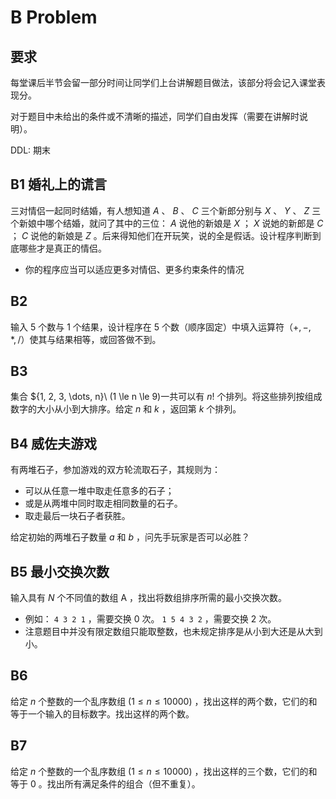 ﻿# B Problem

## 要求

每堂课后半节会留一部分时间让同学们上台讲解题目做法，该部分将会记入课堂表现分。

对于题目中未给出的条件或不清晰的描述，同学们自由发挥（需要在讲解时说明）。

DDL: 期末

## B1 婚礼上的谎言

三对情侣一起同时结婚，有人想知道 $A$ 、 $B$ 、 $C$ 三个新郎分别与 $X$ 、 $Y$ 、 $Z$ 三个新娘中哪个结婚，就问了其中的三位： $A$ 说他的新娘是 $X$ ； $X$ 说她的新郎是 $C$ ； $C$ 说他的新娘是 $Z$ 。后来得知他们在开玩笑，说的全是假话。设计程序判断到底哪些才是真正的情侣。

- 你的程序应当可以适应更多对情侣、更多约束条件的情况

## B2 

输入 $5$ 个数与 $1$ 个结果，设计程序在 $5$ 个数（顺序固定）中填入运算符（$+, -, *, /$）使其与结果相等，或回答做不到。

## B3

集合 $\{1, 2, 3, \dots, n\}\ (1 \le n \le 9)一共可以有 $n!$ 个排列。将这些排列按组成数字的大小从小到大排序。给定 $n$ 和 $k$ ，返回第 $k$ 个排列。

## B4 威佐夫游戏

有两堆石子，参加游戏的双方轮流取石子，其规则为：

- 可以从任意一堆中取走任意多的石子；
- 或是从两堆中同时取走相同数量的石子。
- 取走最后一块石子者获胜。

给定初始的两堆石子数量 $a$ 和 $b$ ，问先手玩家是否可以必胜？

## B5 最小交换次数

输入具有 $N$ 个不同值的数组 $\mathrm{A}$ ，找出将数组排序所需的最小交换次数。

- 例如： `4 3 2 1` ，需要交换 $0$ 次。 `1 5 4 3 2` ，需要交换 $2$ 次。
- 注意题目中并没有限定数组只能取整数，也未规定排序是从小到大还是从大到小。

## B6

给定 $n$ 个整数的一个乱序数组 $(1 \le n \le 10000)$ ，找出这样的两个数，它们的和等于一个输入的目标数字。找出这样的两个数。

## B7

给定 $n$ 个整数的一个乱序数组 $(1 \le n \le 10000)$  ，找出这样的三个数，它们的和等于 $0$ 。找出所有满足条件的组合（但不重复）。
